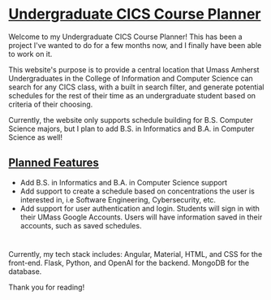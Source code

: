 # <u>Undergraduate CICS Course Planner</u>

Welcome to my Undergraduate CICS Course Planner! This has been a project I've wanted to do for a few months now, and I finally have been able to work on it.

This website's purpose is to provide a central location that Umass Amherst Undergraduates in the College of Information and Computer Science can search for any CICS class, with a built in search filter, and generate potential schedules for the rest of their time as an undergraduate student based on criteria of their choosing.

Currently, the website only supports schedule building for B.S. Computer Science majors, but I plan to add B.S. in Informatics and B.A. in Computer Science as well!

## <u>Planned Features</u>
- Add B.S. in Informatics and B.A. in Computer Science support
- Add support to create a schedule based on concentrations the user is interested in, i.e Software Engineering, Cybersecurity, etc.
- Add support for user authentication and login. Students will sign in with their UMass Google Accounts. Users will have information saved in their accounts, such as saved schedules.

# <u></u>

Currently, my tech stack includes: 
Angular, Material, HTML, and CSS for the front-end. 
Flask, Python, and OpenAI for the backend.
MongoDB for the database.

Thank you for reading!
